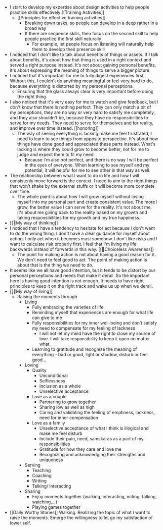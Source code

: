 - I start to develop my expertise about design activities to help people practice skills effectively [[Training Activities]]
    - [[Principles for effective training activities]]
        - Breaking down tasks, so people can develop in a deep rather in a broad way
        - If there are sequence skills, then focus on the second skill to help people practice the first skill naturally
            - For example, let people focus on listening will naturally help them to develop their presence skill
- I noticed that I don't like to talk about benefits of things or assets. If I talk about benefits, it's about how that thing is used in a right context and served a right purpose instead. It's not about gaining personal benefits, it's about expressing the meaning of things to serve a bigger picture.
- I noticed that it's important for me to fully digest experiences first. Without this, I couldn't do anything meaningful or feel very hard to do, because everything is distorted by my personal perceptions. 
    - Ensuring that the glass always clear is very important before doing the right thing.
- I also noticed that it's very easy for me to watch and give feedback, but I don't know that there is nothing perfect. They can only match a bit of my perceptions, they are no way or very hard to satisfy me completely, and they also shouldn't be, because they have no responsibilities to serve for my needs. They need to serve for themselves and for reality, and improve over time instead. [[honoring]]
    - The way of seeing everything is lacking make me feel frustrated, I need to learn to see things from opposite perspective. It's about how things have done good and appreciated these parts instead. What's lacking is where they could grow to become better, not for me to judge and expect them to fit my need.
        - Because I'm also not perfect, and there is no way I will be perfect in the eyes of everyone. When learning to see myself and my potential, it will helpful for me to see other in that way as well.
- The relationship between what I want to do in life and how I will consistenly move forward is the context. I need to aim to the right things that won't shake by the external stuffs or it will become more complete over time. 
    - The whole point is about how I will grow myself without losing myself into my personal part and create consistent value. The more I grow, the better value I can serve for the reality. It's not about me, it's about me giving back to the reality based on my growth and taking responsibilities for my growth and my true happiness.
- [[🌱My way of thinking]]
- I noticed that I have a tendency to hesitate for act because I don't want to do the wrong thing. I don't have a clear guidance for myself about acting. I only act when it becomes must somehow. I don't like risks and I want to calculate risk properly first. I feel that I'm living my life backwards instead of forwards in this way. [[🌱Choiceless Awareness]]
    - The point for making action is not about having a good reason for it. We don't need to feel good to act. The point of making action is about that is the thing we need to do.
- It seems like we all have good intention, but it tends to be distort by our personal perceptions and needs that make it derail. So the important here is having good intention is not enough. It needs to have right principles to keep it on the right track and wake us up when we derail.
- [[🌱My way of living]]
    - Raising the moments through
        - Living
            - Fully embracing the varieties of life
            - Reminding myself that experiences are enough for what life can give to me
            - Fully responsibilities for my inner well-being and don’t satisfy my need to compensate for my feeling of lackness
                - I will not let my mind have the right to close my source of love. I will take responsibility to keep it open no matter what. 
            - Learning to gratitude and recognize the meaning of everything - bad or good, light or shadow, disturb or feel good...
        - Loving
            - Quality
                - Unconditional
                - Selflessness
                - Inclusion as a whole
                - Unselective acceptance
            - Love as a couple
                - Partnering to grow together
                - Sharing low as well as high
                - Caring and validating the feeling of emptiness, lackness, need for inner compensation
            - Love as a family
                - Unselective acceptance of what I think is illogical and make me feel disturb
                - Include their pain, need, samskaras as a part of my responsibilities
                - Gratitude for how they care and love me
                - Recognizing and acknowledging their strengths and uniqueness
        - Serving
            - Teaching
            - Coaching
            - Writing
            - Talking/ interacting
        - Sharing
            - Enjoy moments together (walking, interacting, eating, talking, watching,...)
            - Playing games together
- [[Daily Worthy Stories]] Walking. Realizing the topic of what I want to raise the moments. Emerge the willingness to let go my satisfaction of lower self.
